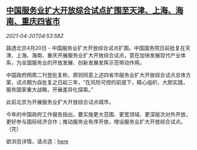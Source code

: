 <!--1618894863000-->
[中国服务业扩大开放综合试点扩围至天津、上海、海南、重庆四省市](https://cn.reuters.com/article/china-service-open-cities-0420-idCNKBS2C70CP)
------

<div><i>2021-04-20T04:53:58Z</i></div><p>路透北京4月20日 - 中国服务业扩大开放综合试点扩围。中国国务院日前批复在天津、上海、海南、重庆开展服务业扩大开放综合试点，意在加快发展现代产业体系，为全国服务业的开放发展、创新发展发挥示范带动作用。</p><p>中国政府网周二刊登批复称，原则同意上述四省市服务业扩大开放综合试点总体方案，试点期为自批复之日起三年，“在风险可控的前提下，精心组织，大胆实践，服务国家重大战略，开展差异化探索。”</p><p>此前北京为开展服务业扩大开放综合试点城市。</p><p>今年的中国政府工作报告指出，要实施更大范围、更宽领域、更深层次对外开放，更好参与国际经济合作；推动服务业有序开放，增设服务业扩大开放综合试点。（完）</p><p>欲浏览详情，请点选：<a href="http://www.gov.cn/zhengce/content/2021-04/20/content_5600751.htm">here</a></p>
